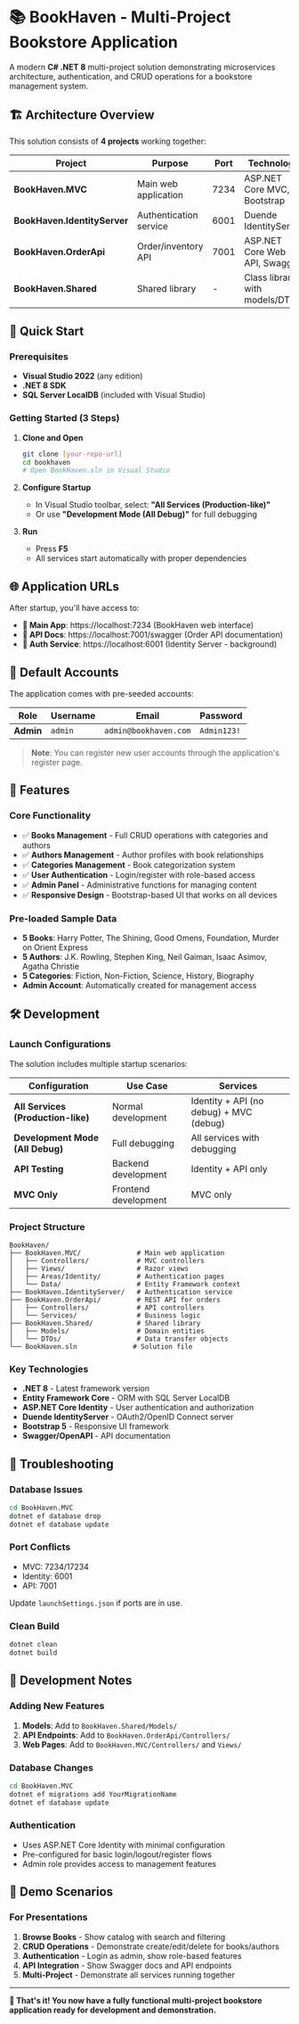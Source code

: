 # 📚 BookHaven - Multi-Project Bookstore Application

A modern **C# .NET 8** multi-project solution demonstrating microservices architecture, authentication, and CRUD operations for a bookstore management system.

## 🏗️ Architecture Overview

This solution consists of **4 projects** working together:

| Project                      | Purpose                | Port | Technology                     |
| ---------------------------- | ---------------------- | ---- | ------------------------------ |
| **BookHaven.MVC**            | Main web application   | 7234 | ASP.NET Core MVC, Bootstrap    |
| **BookHaven.IdentityServer** | Authentication service | 6001 | Duende IdentityServer          |
| **BookHaven.OrderApi**       | Order/inventory API    | 7001 | ASP.NET Core Web API, Swagger  |
| **BookHaven.Shared**         | Shared library         | -    | Class library with models/DTOs |

## 🚀 Quick Start

### Prerequisites

- **Visual Studio 2022** (any edition)
- **.NET 8 SDK**
- **SQL Server LocalDB** (included with Visual Studio)

### Getting Started (3 Steps)

1. **Clone and Open**

   ```bash
   git clone [your-repo-url]
   cd bookhaven
   # Open BookHaven.sln in Visual Studio
   ```

2. **Configure Startup**

   - In Visual Studio toolbar, select: **"All Services (Production-like)"**
   - Or use **"Development Mode (All Debug)"** for full debugging

3. **Run**
   - Press **F5**
   - All services start automatically with proper dependencies

## 🌐 Application URLs

After startup, you'll have access to:

- **📱 Main App**: https://localhost:7234 (BookHaven web interface)
- **🔧 API Docs**: https://localhost:7001/swagger (Order API documentation)
- **🔐 Auth Service**: https://localhost:6001 (Identity Server - background)

## 👤 Default Accounts

The application comes with pre-seeded accounts:

| Role      | Username | Email                 | Password    |
| --------- | -------- | --------------------- | ----------- |
| **Admin** | `admin`  | `admin@bookhaven.com` | `Admin123!` |

> **Note**: You can register new user accounts through the application's register page.

## 📖 Features

### Core Functionality

- ✅ **Books Management** - Full CRUD operations with categories and authors
- ✅ **Authors Management** - Author profiles with book relationships
- ✅ **Categories Management** - Book categorization system
- ✅ **User Authentication** - Login/register with role-based access
- ✅ **Admin Panel** - Administrative functions for managing content
- ✅ **Responsive Design** - Bootstrap-based UI that works on all devices

### Pre-loaded Sample Data

- **5 Books**: Harry Potter, The Shining, Good Omens, Foundation, Murder on Orient Express
- **5 Authors**: J.K. Rowling, Stephen King, Neil Gaiman, Isaac Asimov, Agatha Christie
- **5 Categories**: Fiction, Non-Fiction, Science, History, Biography
- **Admin Account**: Automatically created for management access

## 🛠️ Development

### Launch Configurations

The solution includes multiple startup scenarios:

| Configuration                      | Use Case             | Services                                |
| ---------------------------------- | -------------------- | --------------------------------------- |
| **All Services (Production-like)** | Normal development   | Identity + API (no debug) + MVC (debug) |
| **Development Mode (All Debug)**   | Full debugging       | All services with debugging             |
| **API Testing**                    | Backend development  | Identity + API only                     |
| **MVC Only**                       | Frontend development | MVC only                                |

### Project Structure

```
BookHaven/
├── BookHaven.MVC/              # Main web application
│   ├── Controllers/            # MVC controllers
│   ├── Views/                  # Razor views
│   ├── Areas/Identity/         # Authentication pages
│   └── Data/                   # Entity Framework context
├── BookHaven.IdentityServer/   # Authentication service
├── BookHaven.OrderApi/         # REST API for orders
│   ├── Controllers/            # API controllers
│   └── Services/               # Business logic
├── BookHaven.Shared/           # Shared library
│   ├── Models/                 # Domain entities
│   └── DTOs/                   # Data transfer objects
└── BookHaven.sln              # Solution file
```

### Key Technologies

- **.NET 8** - Latest framework version
- **Entity Framework Core** - ORM with SQL Server LocalDB
- **ASP.NET Core Identity** - User authentication and authorization
- **Duende IdentityServer** - OAuth2/OpenID Connect server
- **Bootstrap 5** - Responsive UI framework
- **Swagger/OpenAPI** - API documentation

## 🔧 Troubleshooting

### Database Issues

```bash
cd BookHaven.MVC
dotnet ef database drop
dotnet ef database update
```

### Port Conflicts

- MVC: 7234/17234
- Identity: 6001
- API: 7001

Update `launchSettings.json` if ports are in use.

### Clean Build

```bash
dotnet clean
dotnet build
```

## 📝 Development Notes

### Adding New Features

1. **Models**: Add to `BookHaven.Shared/Models/`
2. **API Endpoints**: Add to `BookHaven.OrderApi/Controllers/`
3. **Web Pages**: Add to `BookHaven.MVC/Controllers/` and `Views/`

### Database Changes

```bash
cd BookHaven.MVC
dotnet ef migrations add YourMigrationName
dotnet ef database update
```

### Authentication

- Uses ASP.NET Core Identity with minimal configuration
- Pre-configured for basic login/logout/register flows
- Admin role provides access to management features

## 🎯 Demo Scenarios

### For Presentations

1. **Browse Books** - Show catalog with search and filtering
2. **CRUD Operations** - Demonstrate create/edit/delete for books/authors
3. **Authentication** - Login as admin, show role-based features
4. **API Integration** - Show Swagger docs and API endpoints
5. **Multi-Project** - Demonstrate all services running together

---

**🎉 That's it! You now have a fully functional multi-project bookstore application ready for development and demonstration.**
